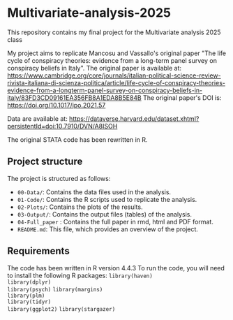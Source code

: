 # Multivariate-analysis-2025

This repository contains my final project for the Multivariate analysis 2025 class

My project aims to replicate Mancosu and Vassallo's original paper "The life cycle of conspiracy theories: evidence from a long-term panel survey on conspiracy beliefs in Italy".
The original paper is available at: https://www.cambridge.org/core/journals/italian-political-science-review-rivista-italiana-di-scienza-politica/article/life-cycle-of-conspiracy-theories-evidence-from-a-longterm-panel-survey-on-conspiracy-beliefs-in-italy/83FD3CD09161EA356FB8A1EDA8B5E84B
The original paper's DOI is:  https://doi.org/10.1017/ipo.2021.57

Data are available at: https://dataverse.harvard.edu/dataset.xhtml?persistentId=doi:10.7910/DVN/A8ISOH

The original STATA code has been rewritten in R.

## Project structure
The project is structured as follows:
- `00-Data/`: Contains the data files used in the analysis.
- `01-Code/`: Contains the R scripts used to replicate the analysis.
- `02-Plots/`: Contains the plots of the results.
- `03-Output/`: Contains the output files (tables) of the analysis.
- `04-Full_paper` : Contains the full paper in rmd, html and PDF format.
- `README.md`: This file, which provides an overview of the project.

## Requirements
The code has been written in R version 4.4.3
To run the code, you will need to install the following R packages:
`library(haven)`       
`library(dplyr)`       
`library(psych)`
`library(margins)`     
`library(plm)`    
`library(tidyr)`       
`library(ggplot2)` 
`library(stargazer)`

